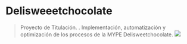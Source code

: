# Delisweeetchocolate
> Proyecto de Titulación.
. Implementación, automatización y optimización de los procesos de la MYPE Delisweetchocolate.
![](https://cdn.discordapp.com/attachments/604403312829136907/978009134538571786/logo.png)
